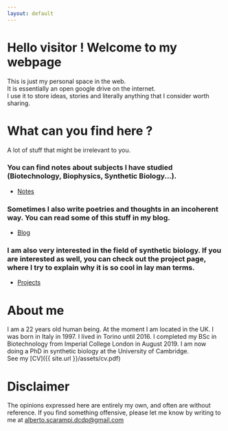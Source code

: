 ```yaml
---
layout: default
---
```


# Hello visitor ! Welcome to my webpage

This is just my personal space in the web.  
It is essentially an open google drive on the internet.  
I use it to store ideas, stories and literally anything that I consider worth sharing.  

# What can you find here ?
A lot of stuff that might be irrelevant to you.  
### You can find notes about subjects I have studied (Biotechnology, Biophysics, Synthetic Biology...).  
 - [Notes](./notes/notes.html)   

### Sometimes I also write poetries and thoughts in an incoherent way. You can read some of this stuff in my blog.  
 - [Blog](./blog.html)  

### I am also very interested in the field of synthetic biology. If you are interested as well, you can check out the project page, where I try to explain why it is so cool in lay man terms.   
  - [Projects](./projects/projects.html)  

# About me

I am a 22 years old human being. At the moment I am located in the UK.
I was born in Italy in 1997. I lived in Torino until 2016.
I completed my BSc in Biotechnology from Imperial College London in August 2019.
I am now doing a PhD in synthetic biology at the University of Cambridge.  
See my [CV]({{ site.url }}/assets/cv.pdf)

# Disclaimer

The opinions expressed here are entirely my own, and often are without reference.
If you find something offensive, please let me know by writing to me at alberto.scarampi.dcdp@gmail.com
